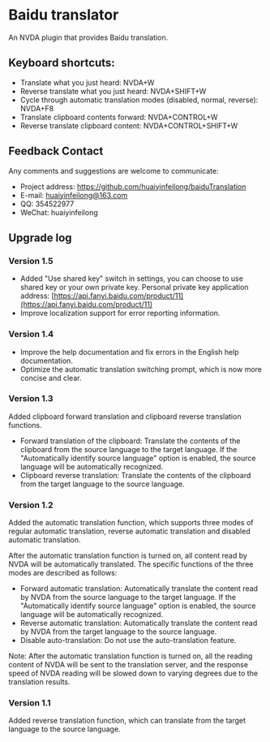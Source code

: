 # Baidu translator

An NVDA plugin that provides Baidu translation.

## Keyboard shortcuts:

* Translate what you just heard: NVDA+W
* Reverse translate what you just heard: NVDA+SHIFT+W
* Cycle through automatic translation modes (disabled, normal, reverse): NVDA+F8
* Translate clipboard contents forward: NVDA+CONTROL+W
* Reverse translate clipboard content: NVDA+CONTROL+SHIFT+W

## Feedback Contact

Any comments and suggestions are welcome to communicate:

* Project address: https://github.com/huaiyinfeilong/baiduTranslation
* E-mail: huaiyinfeilong@163.com
* QQ: 354522977
* WeChat: huaiyinfeilong

## Upgrade log

### Version 1.5

* Added "Use shared key" switch in settings, you can choose to use shared key or your own private key. Personal private key application address:
[https://api.fanyi.baidu.com/product/11](https://api.fanyi.baidu.com/product/11)
* Improve localization support for error reporting information.

### Version 1.4

* Improve the help documentation and fix errors in the English help documentation.
* Optimize the automatic translation switching prompt, which is now more concise and clear.

### Version 1.3

Added clipboard forward translation and clipboard reverse translation functions.

* Forward translation of the clipboard: Translate the contents of the clipboard from the source language to the target language. If the "Automatically identify source language" option is enabled, the source language will be automatically recognized.
* Clipboard reverse translation: Translate the contents of the clipboard from the target language to the source language.

### Version 1.2

Added the automatic translation function, which supports three modes of regular automatic translation, reverse automatic translation and disabled automatic translation.

After the automatic translation function is turned on, all content read by NVDA will be automatically translated. The specific functions of the three modes are described as follows:

* Forward automatic translation: Automatically translate the content read by NVDA from the source language to the target language. If the "Automatically identify source language" option is enabled, the source language will be automatically recognized.
* Reverse automatic translation: Automatically translate the content read by NVDA from the target language to the source language.
* Disable auto-translation: Do not use the auto-translation feature.

Note: After the automatic translation function is turned on, all the reading content of NVDA will be sent to the translation server, and the response speed of NVDA reading will be slowed down to varying degrees due to the translation results.

### Version 1.1

Added reverse translation function, which can translate from the target language to the source language.
